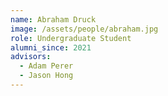 ```yaml
---
name: Abraham Druck
image: /assets/people/abraham.jpg
role: Undergraduate Student
alumni_since: 2021
advisors:
  - Adam Perer
  - Jason Hong
---
```

